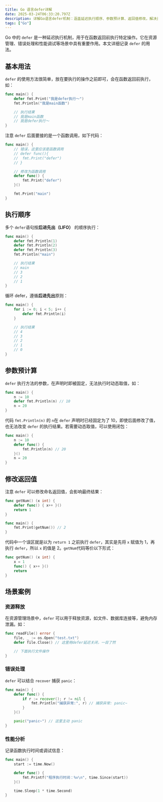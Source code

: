 ```yaml
---
title: Go 语言defer详解
date: 2025-03-24T06:33:20.797Z
description: 详解Go语言defer机制：涵盖延迟执行顺序、参数预计算、返回值修改，解决资源管理与错误处理难题，提升代码健壮性与可维护性。
tags: ["Go"]
---
```


Go 中的 `defer` 是一种延迟执行机制，用于在函数返回前执行特定操作。它在资源管理、错误处理和性能调试等场景中具有重要作用。本文详细记录 `defer` 的用法。

<!-- more -->

## 基本用法

`defer` 的使用方法很简单，放在要执行的操作之前即可，会在函数返回前执行，如：

```go
func main() {
	defer fmt.Print("我是defer执行～")
	fmt.Println("我是main函数")

    // 执行结果
    // 我是main函数
    // 我是defer执行～
}
```

注意 `defer` 后面要接的是一个函数调用，如下代码：

```go
func main() {
    // 错误，这里应该是函数调用
	// defer func(){
	// 	fmt.Print("defer")
	// }

    // 修改为函数调用
    defer func() {
	    fmt.Print("defer")
	}()

	fmt.Print("main")
}
```

## 执行顺序

多个 `defer`语句按**后进先出（LIFO）** 的顺序执行：

```go
func main() {
	defer fmt.Println(1)
	defer fmt.Println(2)
	defer fmt.Println(3)
	fmt.Println("main")

    // 执行结果
    // main
    // 3
    // 2
    // 1
}
```

循环 defer，遵循**后进先出**原则：

```go
func main() {
	for i := 0; i < 5; i++ {
		defer fmt.Println(i)
	}

    // 执行结果
    // 4
    // 3
    // 2
    // 1
    // 0
}
```

## 参数预计算

`defer` 执行方法的参数，在声明时即被固定，无法执行时动态取值，如：

```go
func main() {
	n := 10
	defer fmt.Println(n) // 10
	n = 20
}
```

代码 `fmt.Println(n)` 的 `n`在 `defer` 声明时已经固定为了 10，即使后面修改了值，也无法改变 `defer` 的执行结果。若需要动态取值，可以使用闭包：

```go
func main() {
	n := 10
	defer func() {
		fmt.Println(n) // 20
	}()
	n = 20
}
```

## 修改返回值

注意 `defer` 可以修改命名返回值，会影响最终结果：

```go
func getNum() (x int) {
	defer func() { x++ }()
	return 1
}

func main() {
	fmt.Print(getNum()) // 2
}
```

代码中一个误区就是以为 `return 1` 之前执行 `defer`，其实是先将 `x` 赋值为 1，再执行 `defer`，所以 `x` 的值是 2。`getNum`代码等价以下形式：

```go
func getNum() (x int) {
	x = 1
	func() { x++ }()
	return
}
```

## 场景案例

### 资源释放

在资源管理场景中，`defer` 可以用于释放资源，如文件、数据库连接等，避免内存泄漏。如：

```go
func readFile() error {
	file, _ := os.Open("test.txt")
	defer file.Close() // 这里用defer延迟关闭，一目了然

    // 下面执行文件操作
}
```

### 错误处理

`defer` 可以结合 `recover` 捕获 `panic`：

```go
func main() {
	defer func() {
		if r := recover(); r != nil {
			fmt.Println("捕获异常:", r) // 捕获异常: panic~
		}
	}()

	panic("panic~") // 这里主动 panic
}
```

### 性能分析

记录函数执行时间或调试信息：

```go
func main() {
	start := time.Now()

	defer func() {
		fmt.Printf("程序执行时间：%v\n", time.Since(start))
	}()

	time.Sleep(1 * time.Second)
}
```
